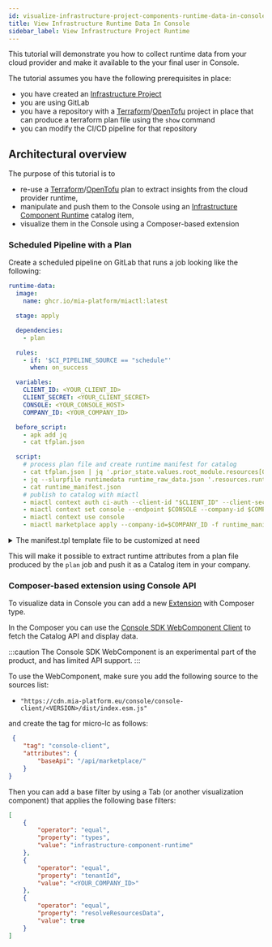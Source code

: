 ```yaml
---
id: visualize-infrastructure-project-components-runtime-data-in-console
title: View Infrastructure Runtime Data In Console
sidebar_label: View Infrastructure Project Runtime
---
```


This tutorial will demonstrate you how to collect runtime data from your cloud provider and make it available to the your final user in Console.

The tutorial assumes you have the following prerequisites in place:

- you have created an [Infrastructure Project](/docs/console/project-configuration/infrastructure-project.md#creating-an-infrastructure-project)
- you are using GitLab
- you have a repository with a [Terraform](https://www.hashicorp.com/en/products/terraform)/[OpenTofu](https://opentofu.org/) project in place that can produce a terraform plan file using the `show` command
- you can modify the CI/CD pipeline for that repository

## Architectural overview

The purpose of this tutorial is to

- re-use a [Terraform](https://www.hashicorp.com/en/products/terraform)/[OpenTofu](https://opentofu.org/) plan to extract insights from the cloud provider runtime,
- manipulate and push them to the Console using an [Infrastructure Component Runtime](/docs/software-catalog/items-manifest/infrastructure-component-runtime.md) catalog item,
- visualize them in the Console using a Composer-based extension

### Scheduled Pipeline with a Plan

Create a scheduled pipeline on GitLab that runs a job looking like the following:

```yaml
runtime-data:
  image:
    name: ghcr.io/mia-platform/miactl:latest

  stage: apply

  dependencies:
    - plan

  rules:
    - if: '$CI_PIPELINE_SOURCE == "schedule"'
      when: on_success

  variables:
    CLIENT_ID: <YOUR_CLIENT_ID>
    CLIENT_SECRET: <YOUR_CLIENT_SECRET>
    CONSOLE: <YOUR_CONSOLE_HOST>
    COMPANY_ID: <YOUR_COMPANY_ID>

  before_script:
    - apk add jq
    - cat tfplan.json

  script:
    # process plan file and create runtime manifest for catalog
    - cat tfplan.json | jq '.prior_state.values.root_module.resources[0]' > runtime_raw_data.json
    - jq --slurpfile runtimedata runtime_raw_data.json '.resources.runtimeData = $runtimedata[0]' manifest.tpl > runtime_manifest.json
    - cat runtime_manifest.json
    # publish to catalog with miactl
    - miactl context auth ci-auth --client-id "$CLIENT_ID" --client-secret "$CLIENT_SECRET"
    - miactl context set console --endpoint $CONSOLE --company-id $COMPANY_ID --auth-name ci-auth
    - miactl context use console
    - miactl marketplace apply --company-id=$COMPANY_ID -f runtime_manifest.json
```

<details>
<summary>The manifest.tpl template file to be customized at need</summary>

```json
{
    "itemId": "my-item-id",
    "name": "my-item-id-name",
    "type": "infrastructure-component-runtime",
    "releaseDate": "2025-04-14T07:46:09.508Z",
    "tenantId": "<company-id>",
    "resources": {
        "projectId": "<project-object-id>",
        "name": "my-item-id-name",
        "tags": ["tag1", "tag2"],
        "runtimeData": "REPLACE"
    }
}
```

</details>

This will make it possible to extract runtime attributes from a plan file produced by the `plan` job and push it as a Catalog item in your company.

### Composer-based extension using Console API

To visualize data in Console you can add a new [Extension](/docs/console/company-configuration/extensions.md#add-new-extension) with Composer type.

In the Composer you can use the [Console SDK WebComponent Client](https://github.com/mia-platform/console-sdk/tree/main/packages/console-client-wc) to fetch the Catalog API and display data.

:::caution
The Console SDK WebComponent is an experimental part of the product, and has limited API support.
:::

To use the WebComponent, make sure you add the following source to the sources list:

- `"https://cdn.mia-platform.eu/console/console-client/<VERSION>/dist/index.esm.js"`

and create the tag for micro-lc as follows:

```json
 {
    "tag": "console-client",
    "attributes": {
        "baseApi": "/api/marketplace/"
    }
}
```

Then you can add a base filter by using a Tab (or another visualization component) that applies the following base filters:

```json
[
    {
        "operator": "equal",
        "property": "types",
        "value": "infrastructure-component-runtime"
    },
    {
        "operator": "equal",
        "property": "tenantId",
        "value": "<YOUR_COMPANY_ID>"
    },
    {
        "operator": "equal",
        "property": "resolveResourcesData",
        "value": true
    }
]
```
